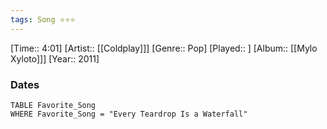 ```yaml
---
tags: Song ⭐⭐⭐ 
---
```

[Time:: 4:01]
[Artist:: [[Coldplay]]]
[Genre:: Pop]
[Played:: ]
[Album:: [[Mylo Xyloto]]]
[Year:: 2011]
### Dates
````dataview
TABLE Favorite_Song
WHERE Favorite_Song = "Every Teardrop Is a Waterfall"
````